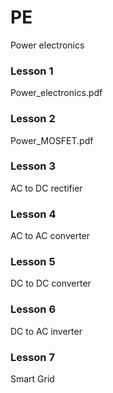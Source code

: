 # PE
Power electronics
### Lesson 1
Power_electronics.pdf
### Lesson 2
Power_MOSFET.pdf
### Lesson 3
AC to DC rectifier
### Lesson 4
AC to AC converter
### Lesson 5
DC to DC converter
### Lesson 6
DC to AC inverter
### Lesson 7
Smart Grid
